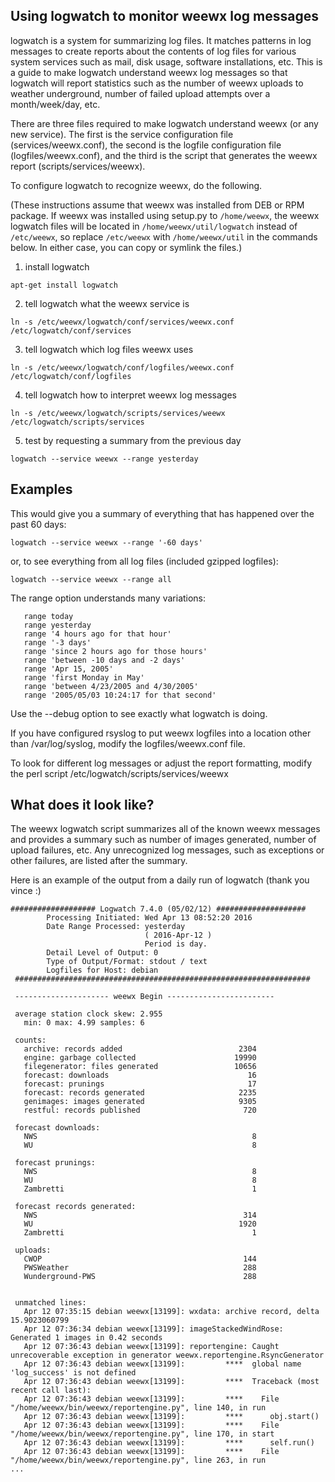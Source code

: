 ## Using logwatch to monitor weewx log messages

logwatch is a system for summarizing log files.  It matches patterns in log messages to create reports about the contents of log files for various system services such as mail, disk usage, software installations, etc.  This is a guide to make logwatch understand weewx log messages so that logwatch will report statistics such as the number of weewx uploads to weather underground, number of failed upload attempts over a month/week/day, etc.

There are three files required to make logwatch understand weewx (or any new service).  The first is the service configuration file (services/weewx.conf), the second is the logfile configuration file (logfiles/weewx.conf), and the third is the script that generates the weewx report (scripts/services/weewx).

To configure logwatch to recognize weewx, do the following.

(These instructions assume that weewx was installed from DEB or RPM package.  If weewx was installed using setup.py to `/home/weewx`, the weewx logwatch files will be located in `/home/weewx/util/logwatch` instead of `/etc/weewx`, so replace `/etc/weewx` with `/home/weewx/util` in the commands below.  In either case, you can copy or symlink the files.)

1. install logwatch
```
apt-get install logwatch
```

2. tell logwatch what the weewx service is
```
ln -s /etc/weewx/logwatch/conf/services/weewx.conf /etc/logwatch/conf/services
```

3. tell logwatch which log files weewx uses
```
ln -s /etc/weewx/logwatch/conf/logfiles/weewx.conf /etc/logwatch/conf/logfiles
```

4. tell logwatch how to interpret weewx log messages
```
ln -s /etc/weewx/logwatch/scripts/services/weewx /etc/logwatch/scripts/services
```

5. test by requesting a summary from the previous day
```
logwatch --service weewx --range yesterday
```

## Examples

This would give you a summary of everything that has happened over the past 60 days:
```
logwatch --service weewx --range '-60 days'
```

or, to see everything from all log files (included gzipped logfiles):
```
logwatch --service weewx --range all
```

The range option understands many variations:
```
   range today
   range yesterday
   range '4 hours ago for that hour'
   range '-3 days'
   range 'since 2 hours ago for those hours'
   range 'between -10 days and -2 days'
   range 'Apr 15, 2005'
   range 'first Monday in May'
   range 'between 4/23/2005 and 4/30/2005'
   range '2005/05/03 10:24:17 for that second'
```
Use the --debug option to see exactly what logwatch is doing.

If you have configured rsyslog to put weewx logfiles into a location other than /var/log/syslog, modify the logfiles/weewx.conf file.

To look for different log messages or adjust the report formatting, modify the perl script /etc/logwatch/scripts/services/weewx

## What does it look like?

The weewx logwatch script summarizes all of the known weewx messages and provides a summary such as number of images generated, number of upload failures, etc.  Any unrecognized log messages, such as exceptions or other failures, are listed after the summary.  

Here is an example of the output from a daily run of logwatch (thank you vince :)

```
################### Logwatch 7.4.0 (05/02/12) ####################
        Processing Initiated: Wed Apr 13 08:52:20 2016
        Date Range Processed: yesterday
                              ( 2016-Apr-12 )
                              Period is day.
        Detail Level of Output: 0
        Type of Output/Format: stdout / text
        Logfiles for Host: debian
 ##################################################################

 --------------------- weewx Begin ------------------------

 average station clock skew: 2.955
   min: 0 max: 4.99 samples: 6

 counts:
   archive: records added                          2304
   engine: garbage collected                      19990
   filegenerator: files generated                 10656
   forecast: downloads                               16
   forecast: prunings                                17
   forecast: records generated                     2235
   genimages: images generated                     9305
   restful: records published                       720

 forecast downloads:
   NWS                                                8
   WU                                                 8

 forecast prunings:
   NWS                                                8
   WU                                                 8
   Zambretti                                          1

 forecast records generated:
   NWS                                              314
   WU                                              1920
   Zambretti                                          1

 uploads:
   CWOP                                             144
   PWSWeather                                       288
   Wunderground-PWS                                 288


 unmatched lines:
   Apr 12 07:35:15 debian weewx[13199]: wxdata: archive record, delta 15.9023060799
   Apr 12 07:36:34 debian weewx[13199]: imageStackedWindRose: Generated 1 images in 0.42 seconds
   Apr 12 07:36:43 debian weewx[13199]: reportengine: Caught unrecoverable exception in generator weewx.reportengine.RsyncGenerator
   Apr 12 07:36:43 debian weewx[13199]:         ****  global name 'log_success' is not defined
   Apr 12 07:36:43 debian weewx[13199]:         ****  Traceback (most recent call last):
   Apr 12 07:36:43 debian weewx[13199]:         ****    File "/home/weewx/bin/weewx/reportengine.py", line 140, in run
   Apr 12 07:36:43 debian weewx[13199]:         ****      obj.start()
   Apr 12 07:36:43 debian weewx[13199]:         ****    File "/home/weewx/bin/weewx/reportengine.py", line 170, in start
   Apr 12 07:36:43 debian weewx[13199]:         ****      self.run()
   Apr 12 07:36:43 debian weewx[13199]:         ****    File "/home/weewx/bin/weewx/reportengine.py", line 263, in run
...
```